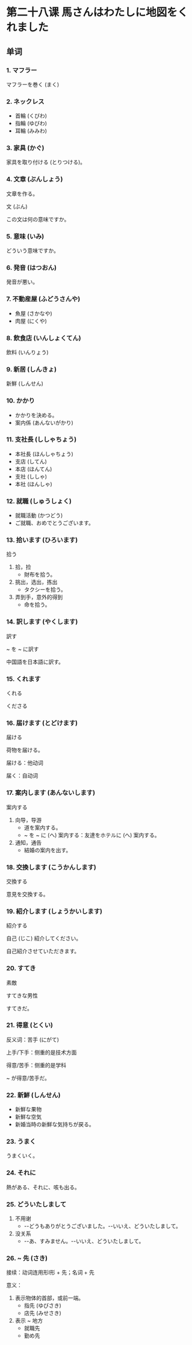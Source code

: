# 第二十八课 馬さんはわたしに地図をくれました
## 单词
### 1. マフラー
マフラーを巻く (まく)

### 2. ネックレス
* 首輪 (くびわ)
* 指輪 (ゆびわ)
* 耳輪 (みみわ)

### 3. 家具 (かぐ)
家具を取り付ける (とりつける)。

### 4. 文章 (ぶんしょう)
文章を作る。

文 (ぶん)

この文は何の意味ですか。

### 5. 意味 (いみ)
どういう意味ですか。

### 6. 発音 (はつおん)
発音が悪い。

### 7. 不動産屋 (ふどうさんや)
* 魚屋 (さかなや)
* 肉屋 (にくや)

### 8. 飲食店 (いんしょくてん)
飲料 (いんりょう)

### 9. 新居 (しんきょ)
新鮮 (しんせん)

### 10. かかり
* かかりを決める。
* 案内係 (あんないがかり)

### 11. 支社長 (ししゃちょう)
* 本社長 (ほんしゃちょう)
* 支店 (してん)
* 本店 (ほんてん)
* 支社 (ししゃ)
* 本社 (ほんしゃ)

### 12. 就職 (しゅうしょく)
* 就職活動 (かつどう)
* ご就職、おめでとうございます。

### 13. 拾います (ひろいます)
拾う

1. 拾，捡
	* 財布を拾う。
2. 挑出，选出，拣出
	* タクシーを拾う。
3. 弄到手，意外的得到
	* 命を拾う。

### 14. 訳します (やくします)
訳す

~ を ~ に訳す    

中国語を日本語に訳す。

### 15. くれます
くれる

くださる

### 16. 届けます (とどけます)
届ける

荷物を届ける。

届ける：他动词

届く：自动词

### 17. 案内します (あんないします)
案内する

1. 向导，导游
	* 道を案内する。
	* ~ を ~ に (へ) 案内する：友達をホテルに (へ) 案内する。
2. 通知，通告
	* 結婚の案内を出す。

### 18. 交換します (こうかんします)
交換する

意見を交換する。 

### 19. 紹介します (しょうかいします)
紹介する

自己 (じこ) 紹介してください。 

自己紹介させていただきます。

### 20. すてき
素敵

すてきな男性

すてきだ。

### 21. 得意 (とくい)
反义词：苦手 (にがて)

上手/下手：侧重的是技术方面

得意/苦手：侧重的是学科

~ が得意/苦手だ。

### 22. 新鮮 (しんせん)
* 新鮮な果物　　
* 新鮮な空気
* 新婚当時の新鮮な気持ちが戻る。

### 23. うまく
うまくいく。

### 24. それに
熱がある、それに、咳も出る。

### 25. どういたしまして
1. 不用谢
	* --どうもありがとうございました。--いいえ、どういたしまして。
2. 没关系
	* --あ、すみません。--いいえ、どういたしまして。

### 26. ~ 先 (さき)
接续：动词连用形I形 + 先；名词 + 先

意义：

1. 表示物体的首部，或前一端。
	* 指先 (ゆびさき)
	* 店先 (みせさき)
2. 表示 ~ 地方
	* 就職先   
	* 勤め先 